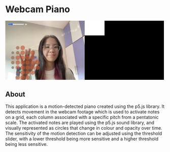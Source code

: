 # Webcam Piano

<img src="webcamPiano.png" width="500">

## About

This application is a motion-detected piano created using the p5.js library. It detects movement in the webcam footage which is used to activate notes on a grid, each column associated with a specific pitch from a pentatonic scale. The activated notes are played using the p5.js sound library, and visually represented as circles that change in colour and opacity over time. The sensitivity of the motion detection can be adjusted using the threshold slider, with a lower threshold being more sensitive and a higher threshold being less sensitive.

